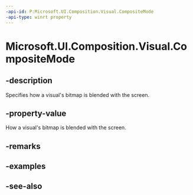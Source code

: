 ```yaml
---
-api-id: P:Microsoft.UI.Composition.Visual.CompositeMode
-api-type: winrt property
---
```


<!-- Property syntax
public Windows.UI.Composition.CompositionCompositeMode CompositeMode { get;  set; }
-->

# Microsoft.UI.Composition.Visual.CompositeMode

## -description
Specifies how a visual's bitmap is blended with the screen.

## -property-value
How a visual's bitmap is blended with the screen.

## -remarks

## -examples

## -see-also
